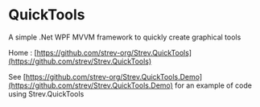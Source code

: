 ﻿# QuickTools

A simple .Net WPF MVVM framework to quickly create graphical tools

Home : [https://github.com/strev-org/Strev.QuickTools](https://github.com/strev/Strev.QuickTools)

See [https://github.com/strev-org/Strev.QuickTools.Demo](https://github.com/strev/Strev.QuickTools.Demo) for an example of code using Strev.QuickTools
